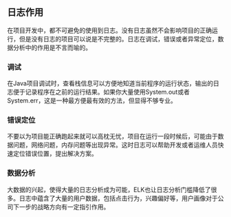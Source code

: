 ## 日志作用

在项目开发中，都不可避免的使用到日志。没有日志虽然不会影响项目的正确运行，但是没有日志的项目可以说是不完整的。日志在调试，错误或者异常定位，数据分析中的作用是不言而喻的。

### 调试

在Java项目调试时，查看栈信息可以方便地知道当前程序的运行状态，输出的日志便于记录程序在之前的运行结果。如果你大量使用System.out或者System.err，这是一种最方便最有效的方法，但显得不够专业。

### 错误定位

不要以为项目能正确跑起来就可以高枕无忧，项目在运行一段时候后，可能由于数据问题，网络问题，内存问题等出现异常。这时日志可以帮助开发或者运维人员快速定位错误位置，提出解决方案。

### 数据分析

大数据的兴起，使得大量的日志分析成为可能，ELK也让日志分析门槛降低了很多。日志中蕴含了大量的用户数据，包括点击行为，兴趣偏好等，用户画像对于公司下一步的战略方向有一定指引作用。